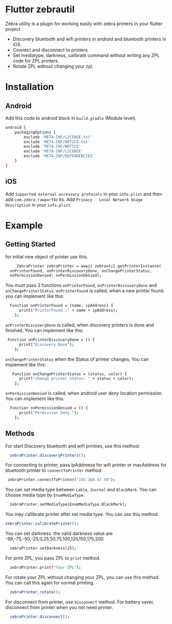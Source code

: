 # Flutter zebrautil



Zebra utility is a plugin for working easily with zebra printers in your flutter project.

  - Discovery bluetooth and wifi printers in android and bluetooth printers in iOS.
  - Connect and disconnect to printers
  - Set mediatype, darkness, calibrate command without writing any ZPL code for ZPL printers.
  - Rotate ZPL without changing your zpl.


# Installation

## Android

Add this code to android block in `build.gradle` (Module level).

```sh
android {
    packagingOptions {
        exclude 'META-INF/LICENSE.txt'
        exclude 'META-INF/NOTICE.txt'
        exclude 'META-INF/NOTICE'
        exclude 'META-INF/LICENSE'
        exclude 'META-INF/DEPENDENCIES'
    }
}
```
## iOS
Add `Supported external accessory protocols` in your `info.plist` and then add `com.zebra.rawport`to its.
Add `Privacy - Local Network Usage Description` in your `info.plist`.
# Example
## Getting Started
for initial new object of printer use this.
```sh
     ZebraPrinter zebraPrinter = await zebrautil.getPrinterInstance(
  onPrinterFound, onPrinterDiscoveryDone, onChangePrinterStatus,
  onPermissionDenied: onPermissionDenied);
```

You must pass 3 functions `onPrinterFound`, `onPrinterDiscoveryDone` and `onChangePrinterStatus`.
`onPrinterFound` is called, when a new printer found. you can implement like this:
```sh
  Function onPrinterFound = (name, ipAddress) {
      print("PrinterFound :" + name + ipAddress);
    };
```
`onPrinterDiscoveryDone` is called, when discovery printers is done and finished. You can implement like this:
```sh
 Function onPrinterDiscoveryDone = () {
      print("Discovery Done");
    };
```
`onChangePrinterStatus` when the Status of printer changes, You can implement like this:
```sh
   Function onChangePrinterStatus = (status, color) {
      print("change printer status: " + status + color);
    };
```
`onPermissionDenied` is called, when android user deny location permission. You can implement like this:
```sh
  Function onPermissionDenied = () {
      print("Permission Deny.");
    };
```
## Methods
For start Discovery bluetooth and wifi printres, use this method:
```sh
  zebraPrinter.discoveryPrinters();
```
For connecting to printer, pass ipAddreess for wifi printer or macAddress for bluetooth printer to `connectToPrinter` method.
```sh
 zebraPrinter.connectToPrinter("192.168.47.50");
```
You can set media type between `Lable`, `Journal` and `BlackMark`. You can choose media type by `EnumMediaType`.
```sh
  zebraPrinter.setMediaType(EnumMediaType.BlackMark);
```
You may callibrate printer after set media type. You can use this method.
```sh
zebraPrinter.calibratePrinter();
```
You can set darkness. the valid darkness value are -99,-75,-50,-25,0,25,50,75,100,125,150,175,200.
```sh
  zebraPrinter.setDarkness(25);
```
For print ZPL, you pass ZPL to `print` method.
```sh
  zebraPrinter.print("Your ZPL");
```
For rotate your ZPL without changing your ZPL, you can use this method. You can call this again for normal printing.
```sh
  zebraPrinter.rotate();
```
For disconnect from printer, use `disconnect` method. For battery saver, disconnect from printer when you not need printer.
```sh
  zebraPrinter.disconnect();
```
